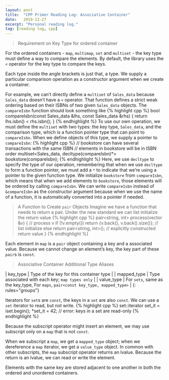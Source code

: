 ```yaml
---
layout: post
title:  "CPP Primer Reading Log: Associative Container"
date:   2019-12-27
excerpt: "Personal reading log."
tag: [reading log, cpp]
---
```


> Requirement on Key Type for ordered container

For the ordered containers - `map`, `multimap`, `set` and `multiset` - the key type must define a way to compare the elements. By default, the library uses the `<` operator for the key type to compare the keys.

Each type inside the angle brackets is just that, a type. We supply a particular comparison operation as a constructor argument when we create a container.

For example, we can’t directly define a `multiset` of `Sales_data` because `Sales_data` doesn’t have a `<` operator. That function defines a strict weak ordering based on their ISBNs of two given `Sales_data` objects. The `compareIsbn` function should look something like
{% highlight cpp %}
bool compareIsbn(const Sales_data &lhs, const Sales_data &rhs)
{
    return lhs.isbn() < rhs.isbn();
}
{% endhighlight %}
To use our own operation, we must define the `multiset` with two types: the key type, `Sales_data`, and the comparison type, which is a function pointer type that can point to `compareIsbn`. When we define objects of this type, we supply a pointer to `compareIsbn`:
{% highlight cpp %}
// bookstore can have several transactions with the same ISBN
// elements in bookstore will be in ISBN order
multiset<Sales_data, decltype(compareIsbn)*> bookstore(compareIsbn);
{% endhighlight %}
Here, we use `decltype` to specify the type of our operation, remembering that when we use `decltype` to form a function pointer, we must add a `*` to indicate that we’re using a pointer to the given function type. We initialize `bookstore` from `compareIsbn`, which means that when we add elements to `bookstore`, those elements will be ordered by calling `compareIsbn`. We can write `compareIsbn` instead of `&compareIsbn` as the constructor argument because when we use the name of a function, it is automatically converted into a pointer if needed.

> A Function to Create `pair` Objects
Imagine we have a function that needs to return a pair. Under the new standard we can list initialize the return value
{% highlight cpp %}
pair<string, int> process(vector<string> &v) {
    // process v
    if (!v.empty())
        return {v.back(), v.back().size()}; // list initialize
    else
        return pair<string, int>(); // explicitly constructed return value
}
{% endhighlight %}

Each element in `map` is a `pair` object containing a key and a associated value. Because we cannot change an element’s key, the key part of these `pair`s is `const`.

> Associative Container Additional Type Aliases

| key_type | Type of the key for this container type |
| mapped_type | Type associated with each key; `map types only` |
| value_type | For `sets`, same as the key_type, For `maps`, `pair<const key_type, mapped_type>` | 
{: rules="groups"}

Iterators for `set`s are `const`, the keys in a `set` are also `const`. We can use a `set` iterator to read, but not write.
{% highlight cpp %}
set<int>::iterator set_it = iset.begin();
*set_it = 42; // error: keys in a set are read-only
{% endhighlight %}

Because the subscript operator might insert an element, we may use subscript only on a `map` that is not `const`.

When we subscript a `map`, we get a `mapped_type` object; when we dereference a `map` iterator, we get a `value_type` object. In common with other subscripts, the `map` subscript operator returns an lvalue. Because the return is an lvalue, we can read or write the element.

Elements with the same key are stored adjacent to one another in both the ordered and unordered containers.
